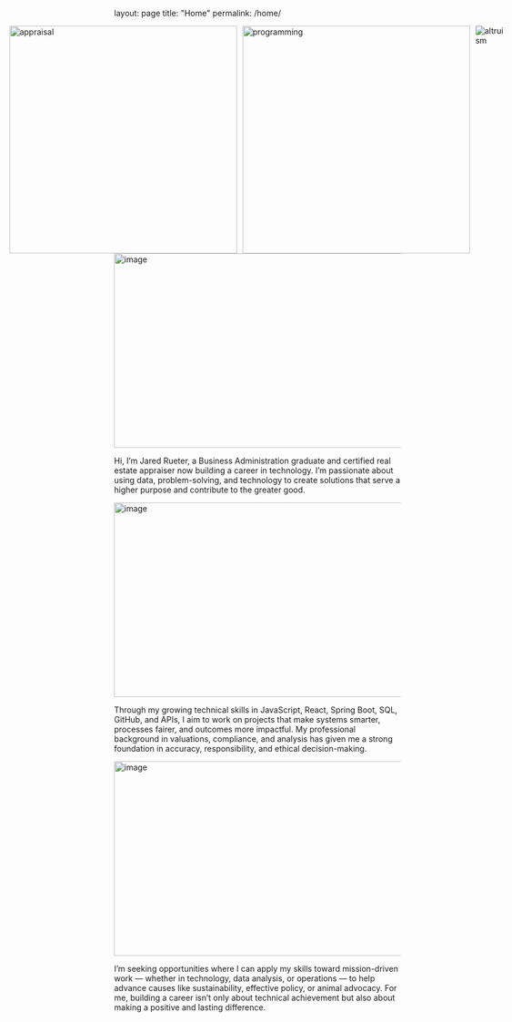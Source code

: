 layout: page
title: "Home"
permalink: /home/

<div style="display: flex; justify-content: center; gap: 10px;">
  <img src="https://github.com/user-attachments/assets/738e83f7-69db-4eeb-a746-dbd60decaacc" alt="appraisal" style="width: 400px; height: auto;" />
  <img src="https://github.com/user-attachments/assets/7f1e8153-f26c-4fbc-9722-893d38d52da0" alt="programming" style="width: 400px; height: auto;" />
  <img src="https://github.com/user-attachments/assets/5aadb847-e3cd-4cb8-94ff-e8c9ce40a9e8" alt="altruism" style="width= 400px; height= auto;" />
</div>

<img width="512" height="342" alt="image" src="https://github.com/user-attachments/assets/7f1e8153-f26c-4fbc-9722-893d38d52da0" />

Hi, I’m Jared Rueter, a Business Administration graduate and certified real estate appraiser now building a career in technology. I’m passionate about using data, problem-solving, and technology to create solutions that serve a higher purpose and contribute to the greater good.

<img width="512" height="342" alt="image" src="https://github.com/user-attachments/assets/738e83f7-69db-4eeb-a746-dbd60decaacc" />

Through my growing technical skills in JavaScript, React, Spring Boot, SQL, GitHub, and APIs, I aim to work on projects that make systems smarter, processes fairer, and outcomes more impactful. My professional background in valuations, compliance, and analysis has given me a strong foundation in accuracy, responsibility, and ethical decision-making.

<img width="512" height="342" alt="image" src="https://github.com/user-attachments/assets/5aadb847-e3cd-4cb8-94ff-e8c9ce40a9e8" />

I’m seeking opportunities where I can apply my skills toward mission-driven work — whether in technology, data analysis, or operations — to help advance causes like sustainability, effective policy, or animal advocacy. For me, building a career isn’t only about technical achievement but also about making a positive and lasting difference.
